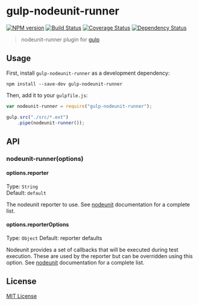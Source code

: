# gulp-nodeunit-runner
[![NPM version][npm-image]][npm-url] [![Build Status][travis-image]][travis-url]  [![Coverage Status][coveralls-image]][coveralls-url] [![Dependency Status][depstat-image]][depstat-url]

> nodeunit-runner plugin for [gulp](https://github.com/wearefractal/gulp)

## Usage

First, install `gulp-nodeunit-runner` as a development dependency:

```shell
npm install --save-dev gulp-nodeunit-runner
```

Then, add it to your `gulpfile.js`:

```javascript
var nodeunit-runner = require("gulp-nodeunit-runner");

gulp.src("./src/*.ext")
	.pipe(nodeunit-runner());
```

## API

### nodeunit-runner(options)

#### options.reporter
Type: `String`  
Default: `default`

The nodeunit reporter to use. See [nodeunit](https://github.com/caolan/nodeunit) documentation for a complete list.

#### options.reporterOptions
Type: `Object`
Default: reporter defaults

Nodeunit provides a set of callbacks that will be executed during test execution. These are used by the reporter but can be overridden using this option. See [nodeunit](https://github.com/caolan/nodeunit) documentation for a complete list.

## License

[MIT License](http://en.wikipedia.org/wiki/MIT_License)

[npm-url]: https://npmjs.org/package/gulp-nodeunit-runner
[npm-image]: https://badge.fury.io/js/gulp-nodeunit-runner.png

[travis-url]: http://travis-ci.org/baer/gulp-nodeunit-runner
[travis-image]: https://secure.travis-ci.org/baer/gulp-nodeunit-runner.png?branch=master

[coveralls-url]: https://coveralls.io/r/baer/gulp-nodeunit-runner
[coveralls-image]: https://coveralls.io/repos/baer/gulp-nodeunit-runner/badge.png

[depstat-url]: https://david-dm.org/baer/gulp-nodeunit-runner
[depstat-image]: https://david-dm.org/baer/gulp-nodeunit-runner.png
